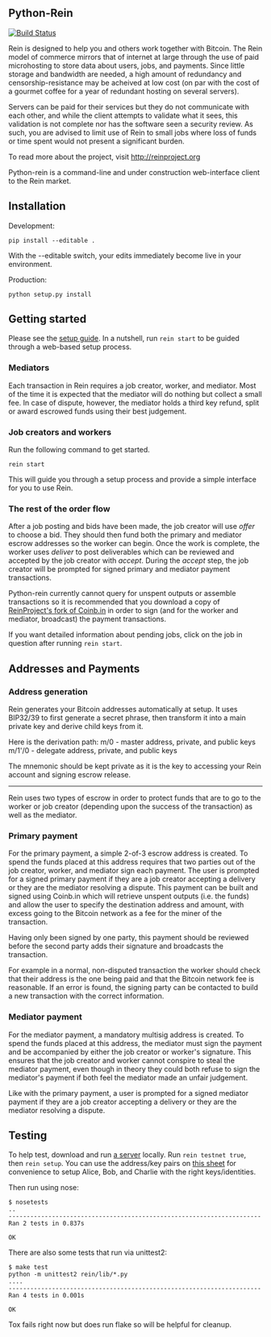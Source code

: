 ## Python-Rein

[![Build Status](https://travis-ci.org/ReinProject/python-rein.svg?branch=master)](https://travis-ci.org/ReinProject/python-rein)

Rein is designed to help you and others work together with Bitcoin. The Rein model of commerce mirrors that of internet at large through the use of paid microhosting to store data about users, jobs, and payments. Since little storage and bandwidth are needed, a high amount of redundancy and censorship-resistance may be acheived at low cost (on par with the cost of a gourmet coffee for a year of redundant hosting on several servers).

Servers can be paid for their services but they do not communicate with each other, and while the client attempts to validate what it sees, this validation is not complete nor has the software seen a security review. As such, you are advised to limit use of Rein to small jobs where loss of funds or time spent would not present a significant burden.

To read more about the project, visit http://reinproject.org

Python-rein is a command-line and under construction web-interface client to the Rein market.

## Installation

Development:

    pip install --editable .

With the --editable switch, your edits immediately become live in your environment.

Production:

    python setup.py install


## Getting started

Please see the [setup guide](https://github.com/ReinProject/python-rein/blob/master/doc/HOWTO-setup-rein.md). In a nutshell, run `rein start` to be guided through a web-based setup process.

### Mediators

Each transaction in Rein requires a job creator, worker, and mediator. Most of the time it is expected that the mediator will do nothing but collect a small fee. In case of dispute, however, the mediator holds a third key refund, split or award escrowed funds using their best judgement.

### Job creators and workers

Run the following command to get started.

    rein start

This will guide you through a setup process and provide a simple interface for you to use Rein. 

### The rest of the order flow

After a job posting and bids have been made, the job creator will use _offer_ to choose a bid. They should then fund both the primary and mediator escrow addresses so the worker can begin. Once the work is complete, the worker uses _deliver_ to post deliverables which can be reviewed and accepted by the job creator with _accept_. During the _accept_ step, the job creator will be prompted for signed primary and mediator payment transactions. 

Python-rein currently cannot query for unspent outputs or assemble transactions so it is recommended that you download a copy of [ReinProject's fork of Coinb.in](https://github.com/ReinProject/coinbin) in order to sign (and for the worker and mediator, broadcast) the payment transactions.

If you want detailed information about pending jobs, click on the job in question after running `rein start`. 

## Addresses and Payments

### Address generation

Rein generates your Bitcoin addresses automatically at setup. It uses BIP32/39 to first generate a secret phrase, then transform it into a main private key and derive child keys from it.

Here is the derivation path:
m/0 - master address, private, and public keys
m/1'/0 - delegate address, private, and public keys

The mnemonic should be kept private as it is the key to accessing your Rein account and signing escrow release.

-----

Rein uses two types of escrow in order to protect funds that are to go to the worker or job creator (depending upon the success of the transaction) as well as the mediator. 

### Primary payment

For the primary payment, a simple 2-of-3 escrow address is created. To spend the funds placed at this address requires that two parties out of the job creator, worker, and mediator sign each payment. The user is prompted for a signed primary payment if they are a job creator accepting a delivery or they are the mediator resolving a dispute. This payment can be built and signed using Coinb.in which will retrieve unspent outputs (i.e. the funds) and allow the user to specify the destination address and amount, with excess going to the Bitcoin network as a fee for the miner of the transaction. 

Having only been signed by one party, this payment should be reviewed before the second party adds their signature and broadcasts the transaction.

For example in a normal, non-disputed transaction the worker should check that their address is the one being paid and that the Bitcoin network fee is reasonable. If an error is found, the signing party can be contacted to build a new transaction with the correct information.

### Mediator payment

For the mediator payment, a mandatory multisig address is created. To spend the funds placed at this address, the mediator must sign the payment and be accompanied by either the job creator or worker's signature. This ensures that the job creator and worker cannot conspire to steal the mediator payment, even though in theory they could both refuse to sign the mediator's payment if both feel the mediator made an unfair judgement.

Like with the primary payment, a user is prompted for a signed mediator payment if they are a job creator accepting a delivery or they are the mediator resolving a dispute.

## Testing

To help test, download and run [a server](https://github.com/ReinProject/causeway) locally. Run `rein testnet true`, then `rein setup`. You can use the address/key pairs on [this sheet](https://docs.google.com/spreadsheets/d/1IRDvu-24LCDOTM1B3lwW9cfQM-zSCK1eds5Sb4QhpWY/edit#gid=691104568) for convenience to setup Alice, Bob, and Charlie with the right keys/identities. 

Then run using nose:

    $ nosetests
    ..
    ----------------------------------------------------------------------
    Ran 2 tests in 0.837s

    OK

There are also some tests that run via unittest2:

    $ make test
    python -m unittest2 rein/lib/*.py
    ....
    ----------------------------------------------------------------------
    Ran 4 tests in 0.001s
    
    OK

Tox fails right now but does run flake so will be helpful for cleanup.
